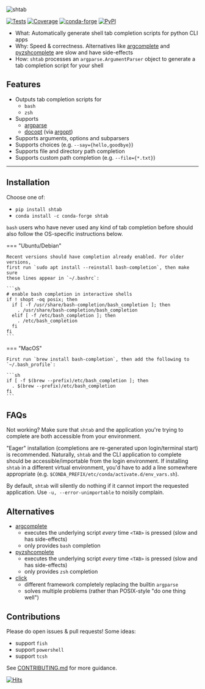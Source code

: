 ![shtab](https://static.iterative.ai/img/shtab/banner.png)

[![Tests](https://github.com/iterative/shtab/workflows/Test/badge.svg)](https://github.com/iterative/shtab/actions)
[![Coverage](https://codecov.io/gh/iterative/shtab/branch/master/graph/badge.svg)](https://codecov.io/gh/iterative/shtab)
[![conda-forge](https://img.shields.io/conda/v/conda-forge/shtab.svg?label=conda&logo=conda-forge)](https://anaconda.org/conda-forge/shtab)
[![PyPI](https://img.shields.io/pypi/v/shtab.svg?label=pip&logo=PyPI&logoColor=white)](https://pypi.org/project/shtab)

- What: Automatically generate shell tab completion scripts for python CLI apps
- Why: Speed & correctness. Alternatives like
  [argcomplete](https://pypi.org/project/argcomplete) and
  [pyzshcomplete](https://pypi.org/project/pyzshcomplete) are slow and have side-effects
- How: `shtab` processes an `argparse.ArgumentParser` object to generate a tab completion script for your shell

## Features

- Outputs tab completion scripts for
    - `bash`
    - `zsh`
-   Supports
    - [argparse](https://docs.python.org/library/argparse)
    - [docopt](https://pypi.org/project/docopt) (via [argopt](https://pypi.org/project/argopt))
- Supports arguments, options and subparsers
- Supports choices (e.g. `--say={hello,goodbye}`)
- Supports file and directory path completion
- Supports custom path completion (e.g. `--file={*.txt}`)

------------------------------------------------------------------------

## Installation

Choose one of:

- `pip install shtab`
- `conda install -c conda-forge shtab`

`bash` users who have never used any kind of tab completion before should also
follow the OS-specific instructions below.

=== "Ubuntu/Debian"

    Recent versions should have completion already enabled. For older versions,
    first run `sudo apt install --reinstall bash-completion`, then make sure
    these lines appear in `~/.bashrc`:

    ```sh
    # enable bash completion in interactive shells
    if ! shopt -oq posix; then
      if [ -f /usr/share/bash-completion/bash_completion ]; then
        . /usr/share/bash-completion/bash_completion
      elif [ -f /etc/bash_completion ]; then
        . /etc/bash_completion
      fi
    fi
    ```

=== "MacOS"

    First run `brew install bash-completion`, then add the following to
    `~/.bash_profile`:

    ```sh
    if [ -f $(brew --prefix)/etc/bash_completion ]; then
      . $(brew --prefix)/etc/bash_completion
    fi
    ```

## FAQs

Not working? Make sure that `shtab` and the application you're trying to
complete are both accessible from your environment.

"Eager" installation (completions are re-generated upon login/terminal start) is
recommended. Naturally, `shtab` and the CLI application to complete should be
accessible/importable from the login environment. If installing `shtab` in a
different virtual environment, you'd have to add a line somewhere appropriate
(e.g. `$CONDA_PREFIX/etc/conda/activate.d/env_vars.sh`).

By default, `shtab` will silently do nothing if it cannot import the requested
application. Use `-u, --error-unimportable` to noisily complain.

## Alternatives

- [argcomplete](https://pypi.org/project/argcomplete)
    - executes the underlying script *every* time `<TAB>` is pressed (slow and has side-effects)
    - only provides `bash` completion
- [pyzshcomplete](https://pypi.org/project/pyzshcomplete)
    - executes the underlying script *every* time `<TAB>` is pressed (slow and has side-effects)
    - only provides `zsh` completion
- [click](https://pypi.org/project/click)
    - different framework completely replacing the builtin `argparse`
    - solves multiple problems (rather than POSIX-style "do one thing well")

## Contributions

Please do open issues & pull requests! Some ideas:

- support `fish`
- support `powershell`
- support `tcsh`

See
[CONTRIBUTING.md](https://github.com/iterative/shtab/tree/master/CONTRIBUTING.md)
for more guidance.

[![Hits](https://caspersci.uk.to/cgi-bin/hits.cgi?q=shtab&style=social&r=https://github.com/iterative/shtab&a=hidden)](https://caspersci.uk.to/cgi-bin/hits.cgi?q=shtab&a=plot&r=https://github.com/iterative/shtab&style=social)
